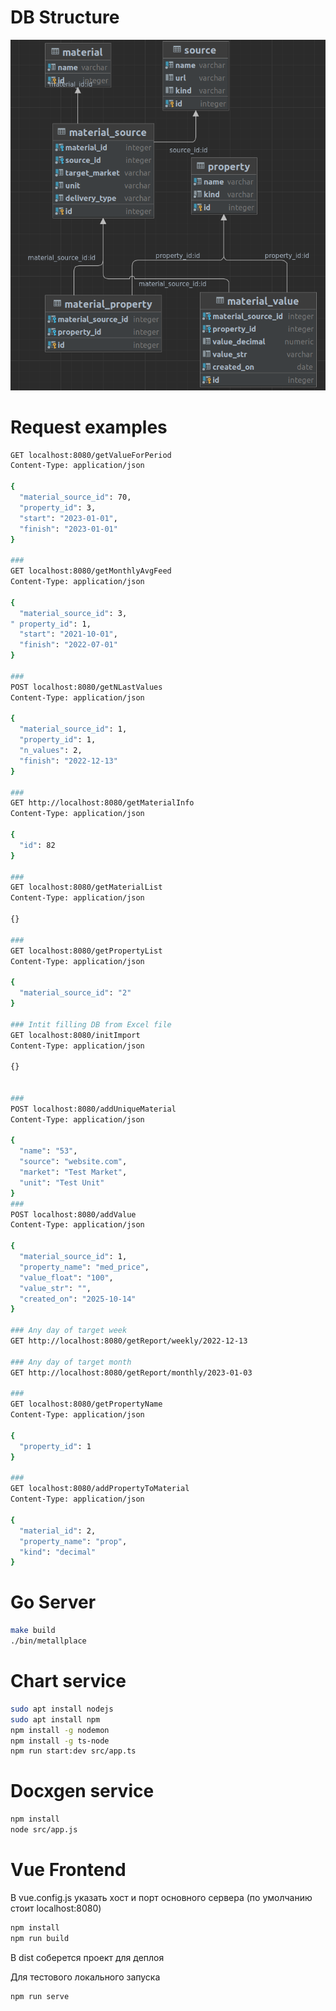 # DB Structure
![img.png](img.png)

# Request examples
```bash
GET localhost:8080/getValueForPeriod
Content-Type: application/json

{
  "material_source_id": 70,
  "property_id": 3,
  "start": "2023-01-01",
  "finish": "2023-01-01"
}

###
GET localhost:8080/getMonthlyAvgFeed
Content-Type: application/json

{
  "material_source_id": 3,
" property_id": 1,
  "start": "2021-10-01",
  "finish": "2022-07-01"
}

###
POST localhost:8080/getNLastValues
Content-Type: application/json

{
  "material_source_id": 1,
  "property_id": 1,
  "n_values": 2,
  "finish": "2022-12-13"
}

###
GET http://localhost:8080/getMaterialInfo
Content-Type: application/json

{
  "id": 82
}

###
GET localhost:8080/getMaterialList
Content-Type: application/json

{}

###
GET localhost:8080/getPropertyList
Content-Type: application/json

{
  "material_source_id": "2"
}

### Intit filling DB from Excel file
GET localhost:8080/initImport
Content-Type: application/json

{}


###
POST localhost:8080/addUniqueMaterial
Content-Type: application/json

{
  "name": "53",
  "source": "website.com",
  "market": "Test Market",
  "unit": "Test Unit"
}
###
POST localhost:8080/addValue
Content-Type: application/json

{
  "material_source_id": 1,
  "property_name": "med_price",
  "value_float": "100",
  "value_str": "",
  "created_on": "2025-10-14"
}

### Any day of target week
GET http://localhost:8080/getReport/weekly/2022-12-13

### Any day of target month
GET http://localhost:8080/getReport/monthly/2023-01-03

###
GET localhost:8080/getPropertyName
Content-Type: application/json

{
  "property_id": 1
}

###
GET localhost:8080/addPropertyToMaterial
Content-Type: application/json

{
  "material_id": 2,
  "property_name": "prop",
  "kind": "decimal"
}

```

# Go Server

```bash
make build
./bin/metallplace
```

# Chart service

```bash
sudo apt install nodejs
sudo apt install npm
npm install -g nodemon
npm install -g ts-node
npm run start:dev src/app.ts
```

# Docxgen service

```bash
npm install
node src/app.js
```

# Vue Frontend

В vue.config.js указать хост и порт основного сервера (по умолчанию стоит localhost:8080)

```bash
npm install
npm run build 
```

В dist соберется проект для деплоя

Для тестового локального запуска

```bash
npm run serve
```